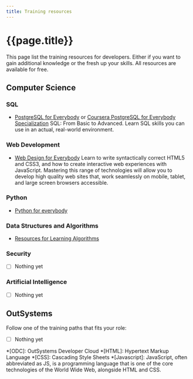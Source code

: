 ```yaml
---
title: Training resources
---
```

# {{page.title}}

This page list the training resources for developers. Either if you want to gain additional knowledge or the fresh up your skills.
All resources are available for free.

## Computer Science

### SQL

* [PostgreSQL for Everybody](https://pg4e.com) or [Coursera PostgreSQL for Everybody Specialization](https://www.coursera.org/specializations/postgresql-for-everybody) SQL: From Basic to Advanced. Learn SQL skills you can use in an actual, real-world environment.

### Web Development

* [Web Design for Everybody](https://www.wd4e.com/) Learn to write syntactically correct HTML5 and CSS3, and how to create interactive web experiences with JavaScript. Mastering this range of technologies will allow you to develop high quality web sites that, work seamlessly on mobile, tablet, and large screen browsers accessible.

### Python

* [Python for everybody](https://py4e.com)

### Data Structures and Algorithms

* [Resources for Learning Algorithms](https://www.freecodecamp.org/news/learn-data-structures-and-algorithms/#resourcesforlearningalgorithms)

### Security

* [ ] Nothing yet

### Artificial Intelligence

* [ ] Nothing yet

## OutSystems

Follow one of the training paths that fits your role:

* [ ] Nothing yet

*[ODC]: OutSystems Developer Cloud
*[HTML]: Hypertext Markup Language
*[CSS]: Cascading Style Sheets
*[Javascript]: JavaScript, often abbreviated as JS, is a programming language that is one of the core technologies of the World Wide Web, alongside HTML and CSS.
